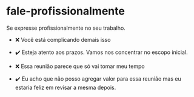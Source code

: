 # fale-profissionalmente
Se expresse profissionalmente no seu trabalho.

- :x: Você está complicando demais isso

- :heavy_check_mark: Esteja atento aos prazos. Vamos nos concentrar no escopo inicial.

- :x: Essa reunião parece que só vai tomar meu tempo

- :heavy_check_mark: Eu acho que não posso agregar valor para essa reunião mas eu estaria feliz em revisar a mesma depois.
